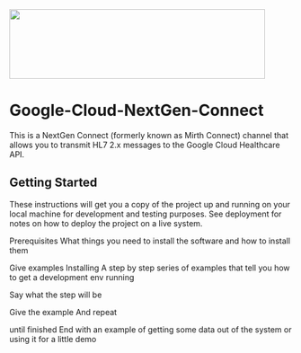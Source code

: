 <img src="https://healthcareintegrations.com/images/logos/HealthcareIntegrations.png" width="455" height="124">

# Google-Cloud-NextGen-Connect

This is a NextGen Connect (formerly known as Mirth Connect) channel that allows you to transmit HL7 2.x messages to the Google Cloud Healthcare API.


## Getting Started
These instructions will get you a copy of the project up and running on your local machine for development and testing purposes. See deployment for notes on how to deploy the project on a live system.

Prerequisites
What things you need to install the software and how to install them

Give examples
Installing
A step by step series of examples that tell you how to get a development env running

Say what the step will be

Give the example
And repeat

until finished
End with an example of getting some data out of the system or using it for a little demo

